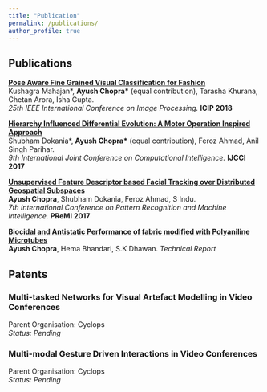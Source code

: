 ```yaml
---
title: "Publication"
permalink: /publications/
author_profile: true
---
```


## Publications

<b>[Pose Aware Fine Grained Visual Classification for Fashion](../publications/FGVC)</b> <br>
Kushagra Mahajan\*, <b>Ayush Chopra\*</b> (equal contribution), Tarasha Khurana, Chetan Arora, Isha Gupta. <br><i>25th IEEE International Conference on Image Processing.</i> <b>ICIP 2018</b>

<b>[Hierarchy Influenced Differential Evolution: A Motor Operation Inspired Approach](../publications/HIDE)</b> <br>
Shubham Dokania\*, <b>Ayush Chopra\*</b> (equal contribution), Feroz Ahmad, Anil Singh Parihar. <br><i>9th International Joint Conference on Computational Intelligence.</i> <b>IJCCI 2017</b>

<b>[Unsupervised Feature Descriptor based Facial Tracking over Distributed Geospatial Subspaces](../publications/PReMI)</b><br>
<b>Ayush Chopra</b>, Shubham Dokania, Feroz Ahmad, S Indu. <br><i>7th International Conference on Pattern Recognition and Machine Intelligence.</i> <b>PReMI 2017</b>

<b>[Biocidal and Antistatic Performance of fabric modified with Polyaniline Microtubes](../publications/chem)</b><br>
<b>Ayush Chopra</b>, Hema Bhandari, S.K Dhawan. <i>Technical Report</i>


## Patents

<h3>Multi-tasked Networks for Visual Artefact Modelling in Video Conferences</h3>
<span>Parent Organisation: Cyclops</span>
<br><i>Status: Pending</i>&nbsp;&nbsp;

<h3>Multi-modal Gesture Driven Interactions in Video Conferences</h3>
<span>Parent Organisation: Cyclops</span>
<br><i>Status: Pending</i>&nbsp;&nbsp;<span>